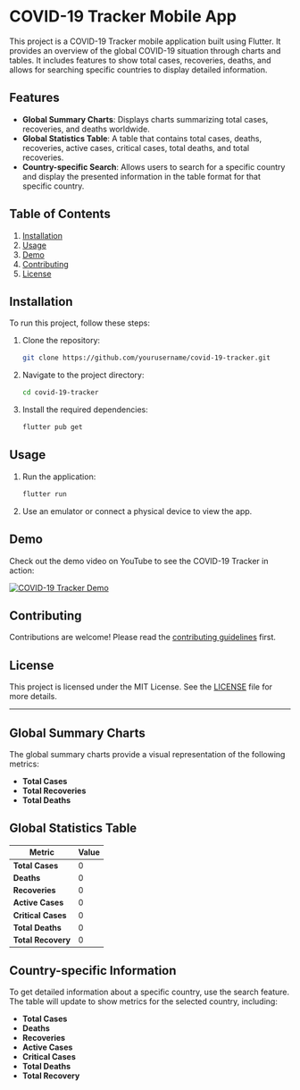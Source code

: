 # COVID-19 Tracker Mobile App

This project is a COVID-19 Tracker mobile application built using Flutter. It provides an overview of the global COVID-19 situation through charts and tables. It includes features to show total cases, recoveries, deaths, and allows for searching specific countries to display detailed information.

## Features

- **Global Summary Charts**: Displays charts summarizing total cases, recoveries, and deaths worldwide.
- **Global Statistics Table**: A table that contains total cases, deaths, recoveries, active cases, critical cases, total deaths, and total recoveries.
- **Country-specific Search**: Allows users to search for a specific country and display the presented information in the table format for that specific country.

## Table of Contents

1. [Installation](#installation)
2. [Usage](#usage)
3. [Demo](#demo)
4. [Contributing](#contributing)
5. [License](#license)

## Installation

To run this project, follow these steps:

1. Clone the repository:
    ```bash
    git clone https://github.com/yourusername/covid-19-tracker.git
    ```
2. Navigate to the project directory:
    ```bash
    cd covid-19-tracker
    ```
3. Install the required dependencies:
    ```bash
    flutter pub get
    ```

## Usage

1. Run the application:
    ```bash
    flutter run
    ```
2. Use an emulator or connect a physical device to view the app.

## Demo

Check out the demo video on YouTube to see the COVID-19 Tracker in action:

[![COVID-19 Tracker Demo](<img src="images/splash.png" alt="splash image" width="300">)](https://youtu.be/a9yZbwZda3Q)

## Contributing

Contributions are welcome! Please read the [contributing guidelines](CONTRIBUTING.md) first.

## License

This project is licensed under the MIT License. See the [LICENSE](LICENSE) file for more details.

---

## Global Summary Charts

The global summary charts provide a visual representation of the following metrics:
- **Total Cases**
- **Total Recoveries**
- **Total Deaths**

## Global Statistics Table

| Metric            | Value         |
|-------------------|---------------|
| **Total Cases**   | 0             |
| **Deaths**        | 0             |
| **Recoveries**    | 0             |
| **Active Cases**  | 0             |
| **Critical Cases**| 0             |
| **Total Deaths**  | 0             |
| **Total Recovery**| 0             |

## Country-specific Information

To get detailed information about a specific country, use the search feature. The table will update to show metrics for the selected country, including:
- **Total Cases**
- **Deaths**
- **Recoveries**
- **Active Cases**
- **Critical Cases**
- **Total Deaths**
- **Total Recovery**
